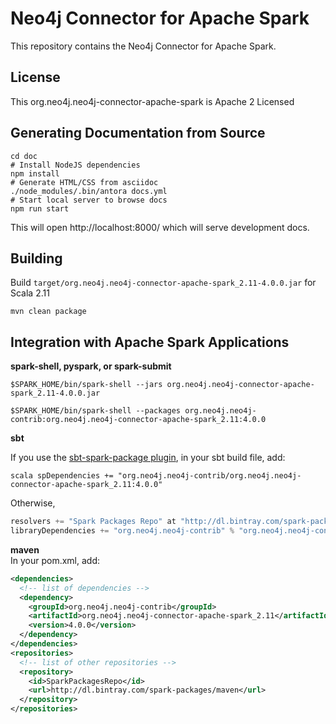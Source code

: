 # Neo4j Connector for Apache Spark

This repository contains the Neo4j Connector for Apache Spark.

## License

This org.neo4j.neo4j-connector-apache-spark is Apache 2 Licensed

## Generating Documentation from Source

```
cd doc
# Install NodeJS dependencies
npm install
# Generate HTML/CSS from asciidoc
./node_modules/.bin/antora docs.yml
# Start local server to browse docs
npm run start
```

This will open http://localhost:8000/ which will serve development docs.

## Building

Build `target/org.neo4j.neo4j-connector-apache-spark_2.11-4.0.0.jar` for Scala 2.11

    mvn clean package

## Integration with Apache Spark Applications

**spark-shell, pyspark, or spark-submit**

`$SPARK_HOME/bin/spark-shell --jars org.neo4j.neo4j-connector-apache-spark_2.11-4.0.0.jar`

`$SPARK_HOME/bin/spark-shell --packages org.neo4j.neo4j-contrib:org.neo4j.neo4j-connector-apache-spark_2.11:4.0.0`

**sbt**

If you use the [sbt-spark-package plugin](https://github.com/databricks/sbt-spark-package), in your sbt build file, add:

```scala spDependencies += "org.neo4j.neo4j-contrib/org.neo4j.neo4j-connector-apache-spark_2.11:4.0.0"```

Otherwise,

```scala
resolvers += "Spark Packages Repo" at "http://dl.bintray.com/spark-packages/maven"
libraryDependencies += "org.neo4j.neo4j-contrib" % "org.neo4j.neo4j-connector-apache-spark_2.11" % "4.0.0"
```  

**maven**  
In your pom.xml, add:   

```xml
<dependencies>
  <!-- list of dependencies -->
  <dependency>
    <groupId>org.neo4j.neo4j-contrib</groupId>
    <artifactId>org.neo4j.neo4j-connector-apache-spark_2.11</artifactId>
    <version>4.0.0</version>
  </dependency>
</dependencies>
<repositories>
  <!-- list of other repositories -->
  <repository>
    <id>SparkPackagesRepo</id>
    <url>http://dl.bintray.com/spark-packages/maven</url>
  </repository>
</repositories>
```
